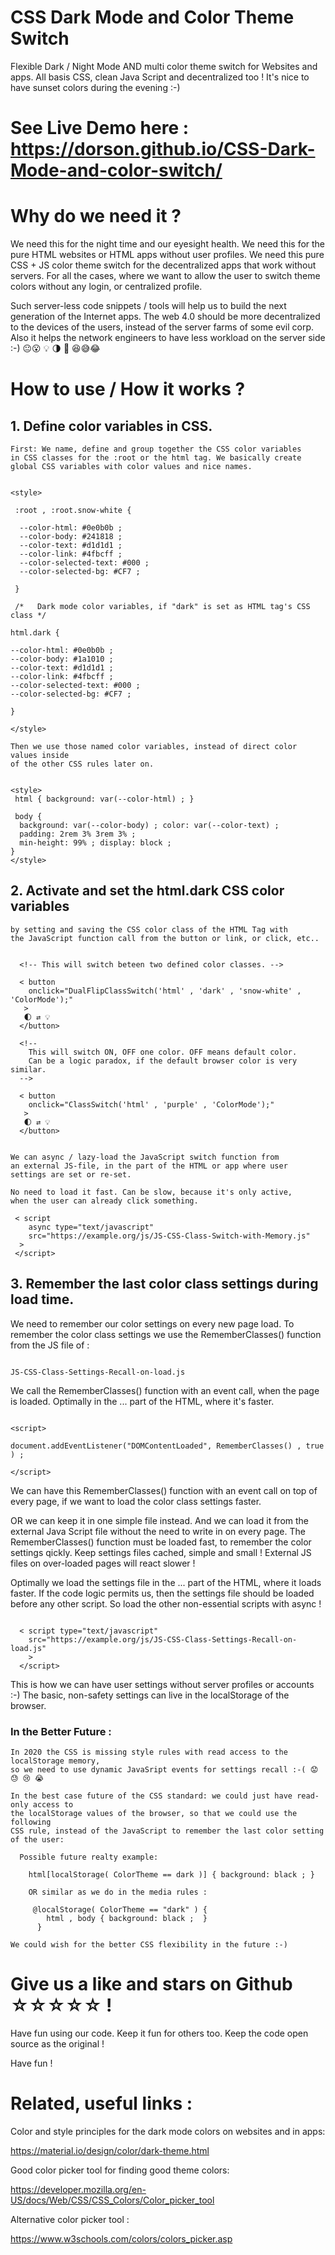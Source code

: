 # CSS Dark Mode and Color Theme Switch

Flexible Dark / Night Mode AND multi color theme switch for Websites and apps.
All basis CSS, clean Java Script and decentralized too !
It's nice to have sunset colors during the evening :-)

# See Live Demo here : https://dorson.github.io/CSS-Dark-Mode-and-color-switch/


# Why do we need it ?

We need this for the night time and our eyesight health. We need this for the pure HTML websites or HTML apps without user profiles. We need this pure CSS + JS color theme switch for the decentralized apps that work without servers. For all the cases, where we want to allow the user to switch theme colors without any login, or centralized profile.
 
Such server-less code snippets / tools will help us to build the next generation of the Internet apps. The web 4.0 should be more decentralized to the devices of the users, instead of the server farms of some evil corp. Also it helps the network engineers to have less workload on the server side :-)  😐😮 💡 🌗 🐙 😆😅😂


# How to use  / How it works ?
 
 ## 1. Define color variables in CSS.
 
    First: We name, define and group together the CSS color variables
    in CSS classes for the :root or the html tag. We basically create
    global CSS variables with color values and nice names.

```

<style>

 :root , :root.snow-white {

  --color-html: #0e0b0b ;
  --color-body: #241818 ;
  --color-text: #d1d1d1 ;
  --color-link: #4fbcff ;
  --color-selected-text: #000 ;
  --color-selected-bg: #CF7 ;

 }
 
 /*   Dark mode color variables, if "dark" is set as HTML tag's CSS class */

html.dark { 

--color-html: #0e0b0b ;
--color-body: #1a1010 ;
--color-text: #d1d1d1 ;
--color-link: #4fbcff ;
--color-selected-text: #000 ;
--color-selected-bg: #CF7 ;

}
 
</style>

```
    
    Then we use those named color variables, instead of direct color values inside
    of the other CSS rules later on.
    
    
```

<style>
 html { background: var(--color-html) ; }
 
 body {
  background: var(--color-body) ; color: var(--color-text) ;
  padding: 2rem 3% 3rem 3% ;
  min-height: 99% ; display: block ;
}
</style>

```
    
 ## 2. Activate and set the html.dark CSS color variables
    by setting and saving the CSS color class of the HTML Tag with
    the JavaScript function call from the button or link, or click, etc..
 
 
 ```
 
   <!-- This will switch beteen two defined color classes. -->
   
   < button    
     onclick="DualFlipClassSwitch('html' , 'dark' , 'snow-white' , 'ColorMode');"
    >
    🌓 ⇄ 💡
   </button>
    
   <!--
     This will switch ON, OFF one color. OFF means default color.
     Can be a logic paradox, if the default browser color is very similar.
   -->
    
   < button 
     onclick="ClassSwitch('html' , 'purple' , 'ColorMode');"
    >
    🌓 ⇄ 💡
   </button>
    
```
    
    We can async / lazy-load the JavaScript switch function from
    an external JS-file, in the part of the HTML or app where user
    settings are set or re-set.
    
    No need to load it fast. Can be slow, because it's only active,
    when the user can already click something.
    
    
  ```
   < script
      async type="text/javascript"
      src="https://example.org/js/JS-CSS-Class-Switch-with-Memory.js"
    >
   </script>

  ```
    
 
 
 ## 3. Remember the last color class settings during load time.

  We need to remember our color settings on every new page load.
  To remember the color class settings we use the RememberClasses() function
  from the JS file of :


  ```

  JS-CSS-Class-Settings-Recall-on-load.js 

  ```


  We call the RememberClasses() function with an event call, when the page is
  loaded. Optimally in the <head>...</head> part of the HTML, where it's faster.


  ```
  
 <script>
 
  document.addEventListener("DOMContentLoaded", RememberClasses() , true ) ;
  
 </script>
 
  ```


  We can have this RememberClasses() function with an event call on top of every page,
  if we want to load the color class settings faster. 

  OR we can keep it in one simple file instead.
  And we can load it from the external Java Script file without the need to write
  in on every page. The RememberClasses() function must be loaded fast, to
  remember the color settings qickly. Keep settings files cached, simple and small !
  External JS files on over-loaded pages will react slower !


  Optimally we load the settings file in the <head>...</head> part of the HTML,
  where it loads faster. If the code logic permits us, then the settings file should
  be loaded before any other script. So load the other non-essential scripts with async !


```
  
  < script type="text/javascript"
    src="https://example.org/js/JS-CSS-Class-Settings-Recall-on-load.js"
    >
  </script>

```

   This is how we can have user settings without server profiles or accounts :-)
   The basic, non-safety settings can live in the localStorage of the browser.



  ### In the Better Future : 
    In 2020 the CSS is missing style rules with read access to the localStorage memory,
    so we need to use dynamic JavaSript events for settings recall :-( 😟 😓 😢 😭 
    
    In the best case future of the CSS standard: we could just have read-only access to
    the localStorage values of the browser, so that we could use the following
    CSS rule, instead of the JavaScript to remember the last color setting of the user:
 
 
```
  Possible future realty example: 
  
    html[localStorage( ColorTheme == dark )] { background: black ; }
    
    OR similar as we do in the media rules :

     @localStorage( ColorTheme == "dark" ) {
        html , body { background: black ;  }
      }
 ```
 
    We could wish for the better CSS flexibility in the future :-)
    

# Give us a like and stars on Github ☆☆☆☆☆ !

Have fun using our code. Keep it fun for others too.
Keep the code open source as the original !

Have fun ! 
 
 

# Related, useful links :

Color and style principles for the dark mode colors on websites and in apps:

https://material.io/design/color/dark-theme.html


Good color picker tool for finding good theme colors:

https://developer.mozilla.org/en-US/docs/Web/CSS/CSS_Colors/Color_picker_tool


Alternative color picker tool :

https://www.w3schools.com/colors/colors_picker.asp
